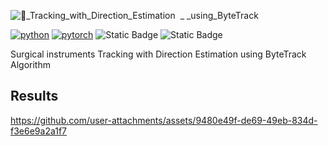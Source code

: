 ![🤖_Tracking_with_Direction_Estimation  _ _using_ByteTrack](https://github.com/user-attachments/assets/efe453e8-3780-433c-8730-c90835596c80)

[![python](https://img.shields.io/badge/Python-3.11-3776AB.svg?style=flat&logo=python&logoColor=white)](https://www.python.org)
[![pytorch](https://img.shields.io/badge/PyTorch-2.6.0-EE4C2C.svg?style=flat&logo=pytorch)](https://pytorch.org)
![Static Badge](https://img.shields.io/badge/Direction-Tracking-cyan)
![Static Badge](https://img.shields.io/badge/YOLOv8-8A2BE2)

Surgical instruments Tracking with Direction Estimation using ByteTrack Algorithm

## Results
https://github.com/user-attachments/assets/9480e49f-de69-49eb-834d-f3e6e9a2a1f7



